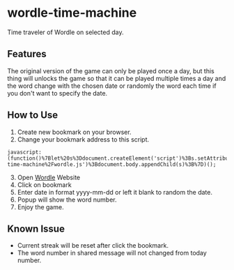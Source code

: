 # wordle-time-machine
 Time traveler of Wordle on selected day.

## Features

The original version of the game can only be played once a day, but this thing will unlocks the game so that it can be played multiple times a day and the word change with the chosen date or randomly the word each time if you don't want to specify the date.

## How to Use

1. Create new bookmark on your browser.
2. Change your bookmark address to this script.
```
javascript:(function()%7Blet%20s%3Ddocument.createElement('script')%3Bs.setAttribute('src'%2C'https%3A%2F%2Fipao.github.io%2Fwordle-time-machine%2Fwordle.js')%3Bdocument.body.appendChild(s)%3B%7D)();
```
3. Open [Wordle](https://www.powerlanguage.co.uk/wordle/) Website
4. Click on bookmark
5. Enter date in format yyyy-mm-dd or left it blank to random the date.
6. Popup will show the word number.
7. Enjoy the game.

## Known Issue

- Current streak will be reset after click the bookmark.
- The word number in shared message will not changed from today number.
